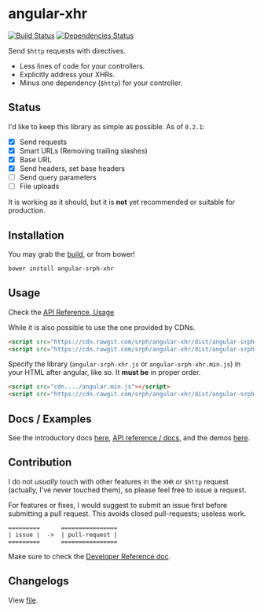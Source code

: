 angular-xhr
==============

[![Build Status](https://travis-ci.org/srph/angular-xhr.svg)](https://travis-ci.org/srph/angular-xhr)
[![Dependencies Status](https://david-dm.org/srph/angular-xhr.png)](https://david-dm.org/srph/angular-xhr.png)

Send ```$http``` requests with directives.

- Less lines of code for your controllers.
- Explicitly address your XHRs.
- Minus one dependency (```$http```) for your controller.

## Status

I'd like to keep this library as simple as possible. As of ```0.2.1```:

- [x] Send requests
- [x] Smart URLs (Removing trailing slashes)
- [x] Base URL
- [x] Send headers, set base headers
- [ ] Send query parameters
- [ ] File uploads

It is working as it should, but it is **not** yet recommended or suitable for production.

## Installation

You may grab the [build](https://cdn.rawgit.com/srph/angular-xhr/dist/angular-srph-xhr.js), or from bower!

```bash
bower install angular-srph-xhr
```

## Usage

Check the [API Reference, Usage](https://srph.github.io/angular-xhr/reference.html#api-reference-directive-usage)

While it is also possible to use the one provided by CDNs.

```html
<script src="https://cdn.rawgit.com/srph/angular-xhr/dist/angular-srph-xhr.js"></script>
<script src="https://cdn.rawgit.com/srph/angular-xhr/dist/angular-srph-xhr.min.js"></script>
```

Specify the library (```angular-srph-xhr.js``` or ```angular-srph-xhr.min.js```) in your HTML after angular, like so. It **must be** in proper order.

```html
<script src="cdn..../angular.min.js"></script>
<script src="https://cdn.rawgit.com/srph/angular-xhr/dist/angular-srph-xhr.min.js"></script>
```

## Docs / Examples

See the introductory docs [here](https://srph.github.io/angular-xhr), [API reference / docs](https://srph.github.io/angular-xhr/reference.html), and the demos [here](https://srph.github.io/angular-xhr/examples).

## Contribution

I do not *usually* touch with other features in the ```XHR``` or ```$http``` request (actually, I've never touched them), so please feel free to issue a request.

For features or fixes, I would suggest to submit an issue first before submitting a pull request. This avoids closed pull-requests; useless work.

```
=========      ================
| issue |  ->  | pull-request |
=========      ================
```

Make sure to check the [Developer Reference doc](//srph.github.io/angular-xhr/dev-reference.html).

## Changelogs

View [file](https://github.com/srph/angular-xhr/blob/master/CHANGELOG.MD).
